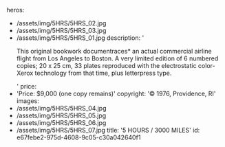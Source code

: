 heros:
  - /assets/img/5HRS/5HRS_02.jpg
  - /assets/img/5HRS/5HRS_03.jpg
  - /assets/img/5HRS/5HRS_01.jpg
description: '<p>This original bookwork documentraces* an actual commercial airline flight from Los Angeles to Boston. A very limited edition of 6 numbered copies; 20 x 25 cm, 33 plates reproduced with the electrostatic color-Xerox technology from that time, plus letterpress type.<br></p>'
price:
  - 'Price: $9,000 (one copy remains)'
copyright: '© 1976, Providence, RI'
images:
  - /assets/img/5HRS/5HRS_04.jpg
  - /assets/img/5HRS/5HRS_05.jpg
  - /assets/img/5HRS/5HRS_06.jpg
  - /assets/img/5HRS/5HRS_07.jpg
title: '5 HOURS / 3000 MILES'
id: e67febe2-975d-4608-9c05-c30a042640f1
